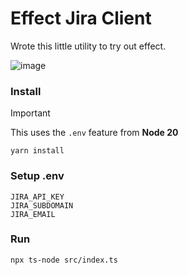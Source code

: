 # Effect Jira Client

Wrote this little utility to try out effect. 

![image](https://github.com/leggomuhgreggo/effect-jira-client/assets/2213636/fe5d72b9-ca50-48f9-a189-8a95a81a8720)



### Install

> [!IMPORTANT]
> This uses the `.env` feature from **Node 20**

```
yarn install
```

### Setup .env

```
JIRA_API_KEY
JIRA_SUBDOMAIN
JIRA_EMAIL
```

### Run 

```
npx ts-node src/index.ts
```
